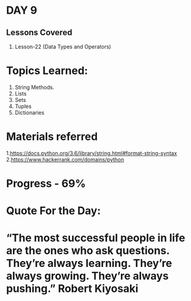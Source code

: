 

# DAY 9
## Lessons Covered
1. Lesson-22 (Data Types and Operators)
# Topics Learned:
1. String Methods.
2. Lists
3. Sets
4. Tuples
5. Dictionaries
# Materials referred
1.https://docs.python.org/3.6/library/string.html#format-string-syntax
2.https://www.hackerrank.com/domains/python

# Progress - 69%

# Quote For the Day:

# “The most successful people in life are the ones who ask questions. They’re always learning. They’re always growing. They’re always pushing.” Robert Kiyosaki 

